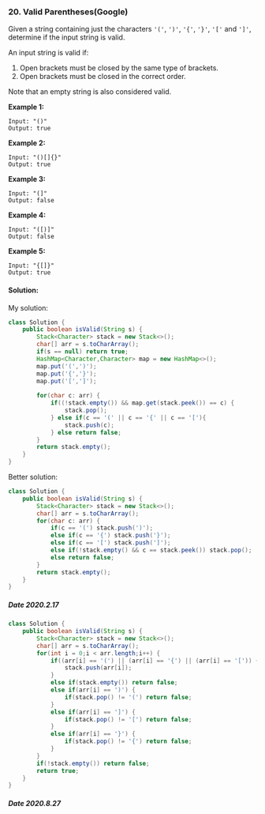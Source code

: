 ### 20. Valid Parentheses(Google)

Given a string containing just the characters `'('`, `')'`, `'{'`, `'}'`, `'['` and `']'`, determine if the input string is valid.

An input string is valid if:

1. Open brackets must be closed by the same type of brackets.
2. Open brackets must be closed in the correct order.

Note that an empty string is also considered valid.

**Example 1:**

```
Input: "()"
Output: true
```

**Example 2:**

```
Input: "()[]{}"
Output: true
```

**Example 3:**

```
Input: "(]"
Output: false
```

**Example 4:**

```
Input: "([)]"
Output: false
```

**Example 5:**

```
Input: "{[]}"
Output: true
```

#### Solution:

My solution:

```java
class Solution {
    public boolean isValid(String s) {
        Stack<Character> stack = new Stack<>();
        char[] arr = s.toCharArray();
        if(s == null) return true;
        HashMap<Character,Character> map = new HashMap<>();
        map.put('(',')');
        map.put('{','}');
        map.put('[',']');
        
        for(char c: arr) {
            if((!stack.empty()) && map.get(stack.peek()) == c) {
                stack.pop();
            } else if(c == '(' || c == '{' || c == '['){
                stack.push(c);
            } else return false;
        }
        return stack.empty();
    }
}
```

Better solution:

```java
class Solution {
    public boolean isValid(String s) {        
        Stack<Character> stack = new Stack<>();
        char[] arr = s.toCharArray();
        for(char c: arr) {
            if(c == '(') stack.push(')');
            else if(c == '{') stack.push('}');
            else if(c == '[') stack.push(']');
            else if(!stack.empty() && c == stack.peek()) stack.pop();
            else return false;  
        }
        return stack.empty();
    }
}
```

##### Date 2020.2.17

```java
class Solution {
    public boolean isValid(String s) {
        Stack<Character> stack = new Stack<>();
        char[] arr = s.toCharArray();
        for(int i = 0;i < arr.length;i++) {
            if((arr[i] == '(') || (arr[i] == '{') || (arr[i] == '[')) {
                stack.push(arr[i]);
            }
            else if(stack.empty()) return false;
            else if(arr[i] == ')') {
                if(stack.pop() != '(') return false;
            }
            else if(arr[i] == ']') {
                if(stack.pop() != '[') return false;
            }
            else if(arr[i] == '}') {
                if(stack.pop() != '{') return false;
            }
        }
        if(!stack.empty()) return false;
        return true;
    }
}
```

##### Date 2020.8.27